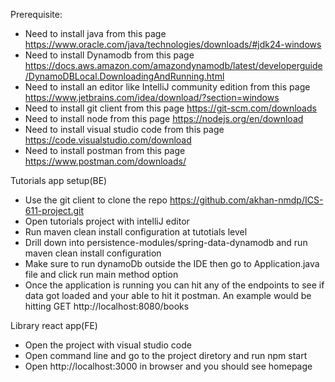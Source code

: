 Prerequisite:
- Need to install java from this page https://www.oracle.com/java/technologies/downloads/#jdk24-windows
- Need to install Dynamodb from this page https://docs.aws.amazon.com/amazondynamodb/latest/developerguide/DynamoDBLocal.DownloadingAndRunning.html
- Need to install an editor like IntelliJ community edition from this page https://www.jetbrains.com/idea/download/?section=windows
- Need to install git client from this page https://git-scm.com/downloads
- Need to install node from this page https://nodejs.org/en/download
- Need to install visual studio code from this page https://code.visualstudio.com/download
- Need to install postman from this page https://www.postman.com/downloads/

Tutorials app setup(BE)
- Use the git client to clone the repo https://github.com/akhan-nmdp/ICS-611-project.git
- Open tutorials project with intelliJ editor
- Run maven clean install configuration at tutotials level
- Drill down into persistence-modules/spring-data-dynamodb and run maven clean install configuration
- Make sure to run dynamoDb outside the IDE then go to Application.java file and click run main method option
- Once the application is running you can hit any of the endpoints to see if data got loaded and your able to hit it postman. An example would be hitting GET http://localhost:8080/books
  
Library react app(FE)
- Open the project with visual studio code
- Open command line and go to the project diretory and run npm start
- Open http://localhost:3000 in browser and you should see homepage
